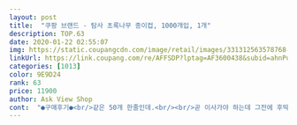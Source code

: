 ```yaml
---
layout: post 
title:  "쿠팡 브랜드 - 탐사 초록나무 종이컵, 1000개입, 1개" 
description: TOP.63 
date: 2020-01-22 02:55:07 
img: https://static.coupangcdn.com/image/retail/images/331312563578768-b8843520-e358-4818-a5f6-c12c79b9dc63.jpg 
linkUrl: https://link.coupang.com/re/AFFSDP?lptag=AF3600438&subid=ahnPublicAsk&pageKey=1098869322&itemId=2057758492&vendorItemId=70057030374&traceid=V0-113-73ecc8bd82a9f0e7 
categories: [1013] 
color: 9E9D24 
rank: 63 
price: 11900 
author: Ask View Shop 
cont:  "●구매후기●<br/>같은 50개 한줄인데.<br/><br/>곧 이사가야 하는데 그전에 후딱 써야겠어요<br/>기존, 제가 쓰던거는 수납칸에 안들어가는데 이제품은 쏙쏙<br/>또 알게모르게 흰색이다보면 미처생각하지못하고 종이컵을 넘어뜨리기도하는데 이 종이컵은 펄프로 만든 종이컵이다보니 나무색이라 눈에 잘 띄기도합니다! 어디에도 잘 어울어지는 색이기도하구요!<br/>매년 쓰던 종이컵이 어느싸이트인지,<br/>물 닿으면 짱짱해지겠지요?<br/>잘 들어가네요<br/>저는 가장 만족했던부분은 튼튼함이라서 다시한번 강조하고싶네요! 빳빳함이 오래 지속되어 너무 만족하며 사용중에 있습니다!!  다 사용하면 다시 이 종이컵을 찾으려구요!<br/>전에 쓰던컵에 비해 그립감이 불안정해서 그런지<br/>정수기 한컵이 120cc인데.<br/><br/>제맘에는 안들어요.<br/><br/>종이컵 중에 단연 튼튼하다고 생각합니다.<br/><br/>종이컵이 짱짱한 맛이 없고 살짝 울렁이는듯한 느낌?<br/>컵 용량은 140~150cc정도인가 봅니다.<br/><br/>터보니... <br/> 음... <br/> 별로입니다.<br/><br/>한컵은 너끈히 담습니다.<br/><br/>회사 이름이 무엇인지 생각이 안나서 여기제품을 주문했어요.<br/><br/>회사에서 종이컵이 필요해서 사용하게 됐는데 제가 사용해본 종이컵중에 가장 두껍고 튼튼해요! 물을 몇번 마셔도 흐물흐물해지지않고 너무 마음에 듭니다.<br/><br/>후기보고 처음 주문해서 사용해 봅니다 후기는 튼튼하다고 했는데 그건 딱히 잘 모르겠어요 오히려 흐물거리고 잘 꺾이네요 디자인 색상은 이뻐요 크기는 좀 작게 느껴집니다<br/>" 
---
```

